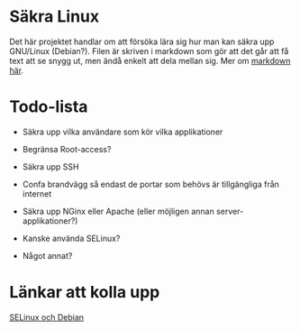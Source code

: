 # Säkra Linux
Det här projektet handlar om att försöka lära sig hur man kan säkra upp GNU/Linux (Debian?).
Filen är skriven i markdown som gör att det går att få text att se snygg ut, men ändå enkelt att dela mellan sig. Mer om [markdown här](https://github.com/adam-p/markdown-here/wiki/Markdown-Here-Cheatsheet).

# Todo-lista
- Säkra upp vilka användare som kör vilka applikationer
- Begränsa Root-access?
- Säkra upp SSH
- Confa brandvägg så endast de portar som behövs är tillgängliga från internet
- Säkra upp NGinx eller Apache (eller möjligen annan server-applikationer?)
- Kanske använda SELinux?  

- Något annat?

# Länkar att kolla upp
[SELinux och Debian](https://wiki.debian.org/SELinux)

